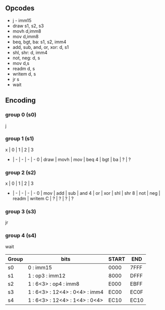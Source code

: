 Opcodes
-------
* j - imm15
* draw s1, s2, s3
* movh d,imm8
* mov d,imm8
* beq, bgt, ba: s1, s2, imm4
* add, sub, and, or, xor: d, s1
* shl, shr: d, imm4
* not, neg: d, s
* mov d,s
* readm d, s
* writem d, s
* jr s
* wait

Encoding
--------
### group 0 (s0)
j

### group 1 (s1)
x | 0 | 1 | 2 | 3 
- | - | - | - | - 
0 | draw | movh | mov | beq 
4 | bgt | ba | ? | ?

### group 2 (s2)
x | 0 | 1 | 2 | 3 
- | - | - | - | - 
0 | mov | add | sub | and 
4 | or | xor | shl | shr 
8 | not | neg | readm | writem
C | ? | ? | ? | ?

### group 3 (s3)
jr

### group 4 (s4)
wait

Group | bits                        |   START | END 
----- | ----                        |   ---  | ----
s0 | 0 : imm15                      |   0000 | 7FFF
s1 | 1 : op3  : imm12               |   8000 | DFFF
s2 | 1 : 6<3> : op4   : imm8        |   E000 | EBFF
s3 | 1 : 6<3> : 12<4> : 0<4> : imm4 |   EC00 | EC0F
s4 | 1 : 6<3> : 12<4> : 1<4> : 0<4> |   EC10 | EC10

